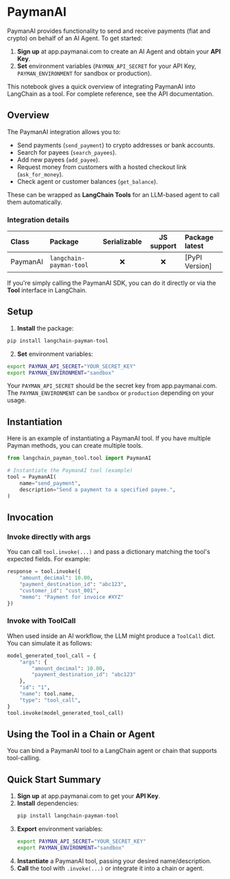 # PaymanAI

PaymanAI provides functionality to send and receive payments (fiat and crypto) on behalf of an AI Agent. To get started:

1. **Sign up** at app.paymanai.com to create an AI Agent and obtain your **API Key**.
2. **Set** environment variables (`PAYMAN_API_SECRET` for your API Key, `PAYMAN_ENVIRONMENT` for sandbox or production).

This notebook gives a quick overview of integrating PaymanAI into LangChain as a tool. For complete reference, see the API documentation.

## Overview

The PaymanAI integration allows you to:

- Send payments (`send_payment`) to crypto addresses or bank accounts.
- Search for payees (`search_payees`).
- Add new payees (`add_payee`).
- Request money from customers with a hosted checkout link (`ask_for_money`).
- Check agent or customer balances (`get_balance`).

These can be wrapped as **LangChain Tools** for an LLM-based agent to call them automatically.

### Integration details

| Class    | Package               | Serializable | JS support | Package latest |
| :------- | :-------------------- | :----------: | :--------: | :------------- |
| PaymanAI | `langchain-payman-tool` |      ❌      |     ❌     | [PyPI Version] |

If you're simply calling the PaymanAI SDK, you can do it directly or via the **Tool** interface in LangChain.

## Setup

1. **Install** the package:

```bash
pip install langchain-payman-tool
```

2. **Set** environment variables:

```bash
export PAYMAN_API_SECRET="YOUR_SECRET_KEY"
export PAYMAN_ENVIRONMENT="sandbox"
```

Your `PAYMAN_API_SECRET` should be the secret key from app.paymanai.com. The `PAYMAN_ENVIRONMENT` can be `sandbox` or `production` depending on your usage.

## Instantiation

Here is an example of instantiating a PaymanAI tool. If you have multiple Payman methods, you can create multiple tools.

```python
from langchain_payman_tool.tool import PaymanAI

# Instantiate the PaymanAI tool (example)
tool = PaymanAI(
    name="send_payment",
    description="Send a payment to a specified payee.",
)
```

## Invocation

### Invoke directly with args

You can call `tool.invoke(...)` and pass a dictionary matching the tool's expected fields. For example:

```python
response = tool.invoke({
    "amount_decimal": 10.00,
    "payment_destination_id": "abc123",
    "customer_id": "cust_001",
    "memo": "Payment for invoice #XYZ"
})
```

### Invoke with ToolCall

When used inside an AI workflow, the LLM might produce a `ToolCall` dict. You can simulate it as follows:

```python
model_generated_tool_call = {
    "args": {
        "amount_decimal": 10.00,
        "payment_destination_id": "abc123"
    },
    "id": "1",
    "name": tool.name,
    "type": "tool_call",
}
tool.invoke(model_generated_tool_call)
```

## Using the Tool in a Chain or Agent

You can bind a PaymanAI tool to a LangChain agent or chain that supports tool-calling.

## Quick Start Summary

1. **Sign up** at app.paymanai.com to get your **API Key**.
2. **Install** dependencies:
   ```bash
   pip install langchain-payman-tool
   ```
3. **Export** environment variables:
   ```bash
   export PAYMAN_API_SECRET="YOUR_SECRET_KEY"
   export PAYMAN_ENVIRONMENT="sandbox"
   ```
4. **Instantiate** a PaymanAI tool, passing your desired name/description.
5. **Call** the tool with `.invoke(...)` or integrate it into a chain or agent.
